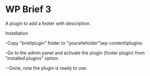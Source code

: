 # WP Brief 3

A plugin to add a footer with description.

Installation

-Copy "briefplugin" folder to "yoursitefolder"\wp-content\plugins

-Go to the admin panel and activate the plugin (footer plugin) from "installed plugins" option.

--Done, now the plugin is ready to use.

